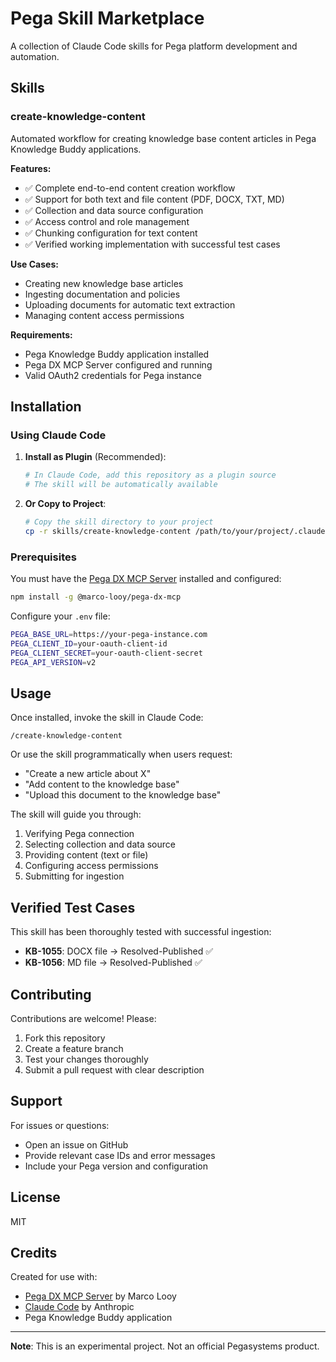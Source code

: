 # Pega Skill Marketplace

A collection of Claude Code skills for Pega platform development and automation.

## Skills

### create-knowledge-content

Automated workflow for creating knowledge base content articles in Pega Knowledge Buddy applications.

**Features:**
- ✅ Complete end-to-end content creation workflow
- ✅ Support for both text and file content (PDF, DOCX, TXT, MD)
- ✅ Collection and data source configuration
- ✅ Access control and role management
- ✅ Chunking configuration for text content
- ✅ Verified working implementation with successful test cases

**Use Cases:**
- Creating new knowledge base articles
- Ingesting documentation and policies
- Uploading documents for automatic text extraction
- Managing content access permissions

**Requirements:**
- Pega Knowledge Buddy application installed
- Pega DX MCP Server configured and running
- Valid OAuth2 credentials for Pega instance

## Installation

### Using Claude Code

1. **Install as Plugin** (Recommended):
   ```bash
   # In Claude Code, add this repository as a plugin source
   # The skill will be automatically available
   ```

2. **Or Copy to Project**:
   ```bash
   # Copy the skill directory to your project
   cp -r skills/create-knowledge-content /path/to/your/project/.claude/skills/
   ```

### Prerequisites

You must have the [Pega DX MCP Server](https://github.com/marco-looy/pega-dx-mcp) installed and configured:

```bash
npm install -g @marco-looy/pega-dx-mcp
```

Configure your `.env` file:
```bash
PEGA_BASE_URL=https://your-pega-instance.com
PEGA_CLIENT_ID=your-oauth-client-id
PEGA_CLIENT_SECRET=your-oauth-client-secret
PEGA_API_VERSION=v2
```

## Usage

Once installed, invoke the skill in Claude Code:

```
/create-knowledge-content
```

Or use the skill programmatically when users request:
- "Create a new article about X"
- "Add content to the knowledge base"
- "Upload this document to the knowledge base"

The skill will guide you through:
1. Verifying Pega connection
2. Selecting collection and data source
3. Providing content (text or file)
4. Configuring access permissions
5. Submitting for ingestion

## Verified Test Cases

This skill has been thoroughly tested with successful ingestion:

- **KB-1055**: DOCX file → Resolved-Published ✅
- **KB-1056**: MD file → Resolved-Published ✅

## Contributing

Contributions are welcome! Please:

1. Fork this repository
2. Create a feature branch
3. Test your changes thoroughly
4. Submit a pull request with clear description

## Support

For issues or questions:
- Open an issue on GitHub
- Provide relevant case IDs and error messages
- Include your Pega version and configuration

## License

MIT

## Credits

Created for use with:
- [Pega DX MCP Server](https://github.com/marco-looy/pega-dx-mcp) by Marco Looy
- [Claude Code](https://claude.ai/code) by Anthropic
- Pega Knowledge Buddy application

---

**Note**: This is an experimental project. Not an official Pegasystems product.
